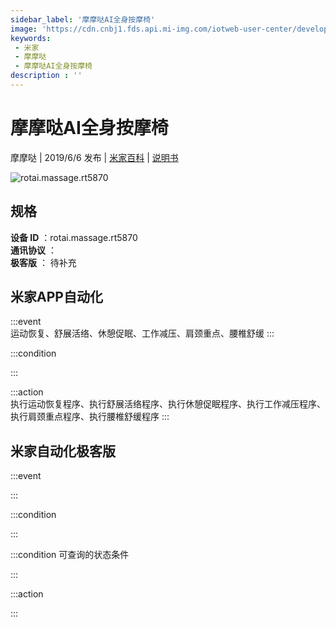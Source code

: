 ```yaml
---
sidebar_label: '摩摩哒AI全身按摩椅'
image: 'https://cdn.cnbj1.fds.api.mi-img.com/iotweb-user-center/developer_1679047613019uMDyQnoa.png?GalaxyAccessKeyId=AKVGLQWBOVIRQ3XLEW&Expires=9223372036854775807&Signature=U0QI3/YyU7BsSqYnI9Q4m5LnTe8='
keywords: 
 - 米家
 - 摩摩哒
 - 摩摩哒AI全身按摩椅
description : ''
---
```

# 摩摩哒AI全身按摩椅

摩摩哒 | 2019/6/6 发布 | [米家百科](https://home.mi.com/webapp/content/baike/product/index.html?model=rotai.massage.rt5870) | [说明书](https://home.mi.com/views/introduction.html?model=rotai.massage.rt5870&region=cn)

![rotai.massage.rt5870](https://cdn.cnbj1.fds.api.mi-img.com/iotweb-user-center/developer_1679047613019uMDyQnoa.png?GalaxyAccessKeyId=AKVGLQWBOVIRQ3XLEW&Expires=9223372036854775807&Signature=U0QI3/YyU7BsSqYnI9Q4m5LnTe8=)

## 规格  
> 
**设备 ID** ：rotai.massage.rt5870  
**通讯协议** ：  
**极客版**  ： 待补充 


## 米家APP自动化  

:::event  
运动恢复、舒展活络、休憩促眠、工作减压、肩颈重点、腰椎舒缓
:::

:::condition  

:::

:::action   
执行运动恢复程序、执行舒展活络程序、执行休憩促眠程序、执行工作减压程序、执行肩颈重点程序、执行腰椎舒缓程序
:::

## 米家自动化极客版  

:::event  

:::

:::condition  

:::

:::condition 可查询的状态条件  

:::

:::action  

:::

        
